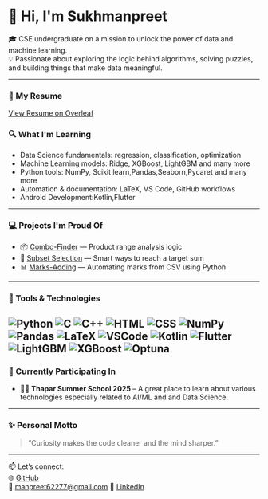 # 👋 Hi, I'm Sukhmanpreet

🎓 CSE undergraduate on a mission to unlock the power of data and machine learning.  
💡 Passionate about exploring the logic behind algorithms, solving puzzles, and building things that make data meaningful.

---
### 📄 My Resume
[View Resume on Overleaf](https://www.overleaf.com/read/yourlinkID)



### 🔍 What I'm Learning
- Data Science fundamentals: regression, classification, optimization
- Machine Learning models: Ridge, XGBoost, LightGBM and many more
- Python tools: NumPy, Scikit learn,Pandas,Seaborn,Pycaret and many more 
- Automation & documentation: LaTeX, VS Code, GitHub workflows
- Android Development:Kotlin,Flutter

---

### 💻 Projects I'm Proud Of
- 📦 [Combo-Finder](https://github.com/SukhmanpreetKaurManes/Combo-Finder) — Product range analysis logic
- 🧠 [Subset Selection](https://github.com/SukhmanpreetKaurManes/Subset-Selection-Problem) — Smart ways to reach a target sum
- 📊 [Marks-Adding](https://github.com/SukhmanpreetKaurManes/Miniproject---Marks-Adding) — Automating marks from CSV using Python

---

### 🚀 Tools & Technologies
![Python](https://img.shields.io/badge/-Python-000?style=flat&logo=python)
![C](https://img.shields.io/badge/-C-000?style=flat&logo=c)
![C++](https://img.shields.io/badge/-C%2B%2B-000?style=flat&logo=c%2B%2B)
![HTML](https://img.shields.io/badge/-HTML-000?style=flat&logo=html5)
![CSS](https://img.shields.io/badge/-CSS-000?style=flat&logo=css3)
![NumPy](https://img.shields.io/badge/-NumPy-000?style=flat&logo=numpy)
![Pandas](https://img.shields.io/badge/-Pandas-000?style=flat&logo=pandas)
![LaTeX](https://img.shields.io/badge/-LaTeX-000?style=flat&logo=latex)
![VSCode](https://img.shields.io/badge/-VS%20Code-000?style=flat&logo=visual-studio-code)
![Kotlin](https://img.shields.io/badge/-Kotlin-000?style=flat&logo=kotlin)
![Flutter](https://img.shields.io/badge/-Flutter-000?style=flat&logo=flutter)
![LightGBM](https://img.shields.io/badge/LightGBM-black?style=flat)
![XGBoost](https://img.shields.io/badge/XGBoost-black?style=flat)
![Optuna](https://img.shields.io/badge/Optuna-black?style=flat)
---

### 🌱 Currently Participating In
- 👩‍💻 **Thapar Summer School 2025** – A great place to learn about various technologies especially related to AI/ML and 
      and Data Science.
---

### ✨ Personal Motto
> “Curiosity makes the code cleaner and the mind sharper.”

---

📫 Let’s connect:  
🌐 [GitHub](https://github.com/SukhmanpreetKaurManes)  
📧 manpreet62277@gmail.com
🔗 [LinkedIn](www.linkedin.com/in/sukhmanpreet-kaur-72a31b368)
